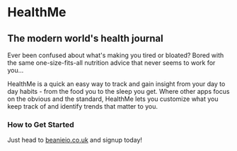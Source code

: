 # HealthMe #
 
## The modern world's health journal ##
Ever been confused about what's making you tired or bloated? Bored with the same one-size-fits-all nutrition advice that never seems to work for you...

HealthMe is a quick an easy way to track and gain insight from your day to day habits - from the food you to the sleep you get. Where other apps focus on the obvious and the standard, HealthMe lets you customize what you keep track of and identify trends that matter to you.

### How to Get Started ###
Just head to [beanieio.co.uk](beanieio.co.uk) and signup today!
